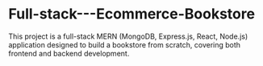 # Full-stack---Ecommerce-Bookstore
This project is a full-stack MERN (MongoDB, Express.js, React, Node.js) application designed to build a bookstore from scratch, covering both frontend and backend development.
